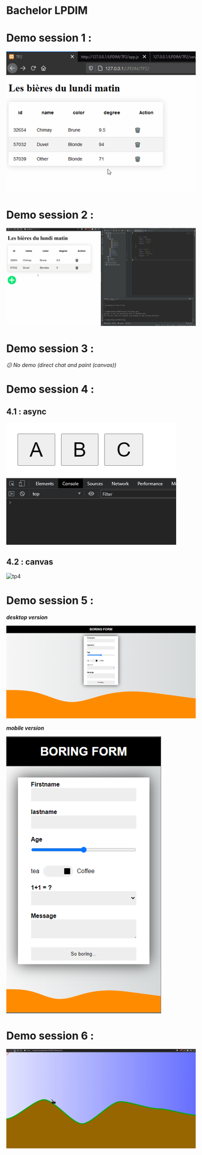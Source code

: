 # Bachelor LPDIM

# Demo session 1 :
![tp1](https://raw.githubusercontent.com/nathan-cuvellier/BachelorDIM-Javascript/master/TP1/img/tp1.gif)
# Demo session 2 :
![tp2](https://raw.githubusercontent.com/nathan-cuvellier/BachelorDIM-Javascript/master/TP2/img/tp2.gif)

# Demo session 3 :
*:confused: No demo (direct chat and paint (canvas))*

# Demo session 4 :
## 4.1 : async
![tp4](https://raw.githubusercontent.com/nathan-cuvellier/BachelorDIM-Javascript/master/TP4/async/img/tp4.gif)

## 4.2 : canvas
![tp4](https://raw.githubusercontent.com/nathan-cuvellier/BachelorDIM-Javascript/master/TP4/canvas/img/tp4.gif)

# Demo session 5 :

***desktop version***

![tp5 desktop](https://raw.githubusercontent.com/nathan-cuvellier/BachelorDIM-Javascript/master/TP5/img/screen-desktop.png)

***mobile version***

![tp5 mobile](https://raw.githubusercontent.com/nathan-cuvellier/BachelorDIM-Javascript/master/TP5/img/screen-mobile.png)

# Demo session 6 :

![tp6](https://raw.githubusercontent.com/nathan-cuvellier/BachelorDIM-Javascript/master/TP6/img/tp6.gif)
